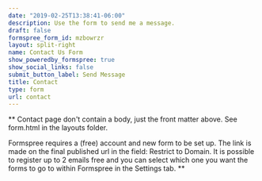 ```yaml
---
date: "2019-02-25T13:38:41-06:00"
description: Use the form to send me a message.
draft: false
formspree_form_id: mzbowrzr
layout: split-right
name: Contact Us Form
show_poweredby_formspree: true
show_social_links: false
submit_button_label: Send Message
title: Contact
type: form
url: contact
---
```


** Contact page don't contain a body, just the front matter above.
See form.html in the layouts folder.

Formspree requires a (free) account and new form to be set up. The link is made on the final published url in the field: Restrict to Domain. It is possible to register up to 2 emails free and you can select which one you want the forms to go to within Formspree in the Settings tab.
**
